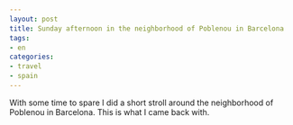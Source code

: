 ```yaml
---
layout: post
title: Sunday afternoon in the neighborhood of Poblenou in Barcelona
tags:
- en
categories:
- travel
- spain
---
```

With some time to spare I did a short stroll around the neighborhood of Poblenou in Barcelona. This is what I came back with.

<div id="gallery" style="display:none;">
	<img alt="Image 1 Title" src="/img/posts/2016-12-11-sunday-afternoon-poblenou-barcelona/tn/DSC_2871_DxO.jpg"
				data-image="/img/posts/2016-12-11-sunday-afternoon-poblenou-barcelona/web/DSC_2871_DxO.jpg">
			
	<img alt="Image 2 Title" src="/img/posts/2016-12-11-sunday-afternoon-poblenou-barcelona/tn/DSC_2872_DxO.jpg"
				data-image="/img/posts/2016-12-11-sunday-afternoon-poblenou-barcelona/web/DSC_2872_DxO.jpg">
		
	<img alt="Image 3 Title" src="/img/posts/2016-12-11-sunday-afternoon-poblenou-barcelona/tn/DSC_2873_DxO.jpg"
				data-image="/img/posts/2016-12-11-sunday-afternoon-poblenou-barcelona/web/DSC_2873_DxO.jpg">

	<img alt="Image 4 Title" src="/img/posts/2016-12-11-sunday-afternoon-poblenou-barcelona/tn/DSC_2876_DxO.jpg"
				data-image="/img/posts/2016-12-11-sunday-afternoon-poblenou-barcelona/web/DSC_2876_DxO.jpg">

	<img alt="Image 5 Title" src="/img/posts/2016-12-11-sunday-afternoon-poblenou-barcelona/tn/DSC_2889_DxO.jpg"
				data-image="/img/posts/2016-12-11-sunday-afternoon-poblenou-barcelona/web/DSC_2889_DxO.jpg">

	<img alt="Image 6 Title" src="/img/posts/2016-12-11-sunday-afternoon-poblenou-barcelona/tn/DSC_2891_DxO.jpg"
				data-image="/img/posts/2016-12-11-sunday-afternoon-poblenou-barcelona/web/DSC_2891_DxO.jpg">

	<img alt="Image 7 Title" src="/img/posts/2016-12-11-sunday-afternoon-poblenou-barcelona/tn/DSC_2895_DxO.jpg"
				data-image="/img/posts/2016-12-11-sunday-afternoon-poblenou-barcelona/web/DSC_2895_DxO.jpg">

	<img alt="Image 3 Title" src="/img/posts/2016-12-11-sunday-afternoon-poblenou-barcelona/tn/DSC_2896_DxO.jpg"
				data-image="/img/posts/2016-12-11-sunday-afternoon-poblenou-barcelona/web/DSC_2896_DxO.jpg">

	<img alt="Image 3 Title" src="/img/posts/2016-12-11-sunday-afternoon-poblenou-barcelona/tn/DSC_2897_DxO.jpg"
				data-image="/img/posts/2016-12-11-sunday-afternoon-poblenou-barcelona/web/DSC_2897_DxO.jpg">

	<img alt="Image 3 Title" src="/img/posts/2016-12-11-sunday-afternoon-poblenou-barcelona/tn/DSC_2898_DxO.jpg"
				data-image="/img/posts/2016-12-11-sunday-afternoon-poblenou-barcelona/web/DSC_2898_DxO.jpg">

	<img alt="Image 3 Title" src="/img/posts/2016-12-11-sunday-afternoon-poblenou-barcelona/tn/DSC_2900_DxO.jpg"
				data-image="/img/posts/2016-12-11-sunday-afternoon-poblenou-barcelona/web/DSC_2900_DxO.jpg">

	<img alt="Image 3 Title" src="/img/posts/2016-12-11-sunday-afternoon-poblenou-barcelona/tn/DSC_2903_DxO.jpg"
				data-image="/img/posts/2016-12-11-sunday-afternoon-poblenou-barcelona/web/DSC_2903_DxO.jpg">

	<img alt="Image 3 Title" src="/img/posts/2016-12-11-sunday-afternoon-poblenou-barcelona/tn/DSC_2905_DxO.jpg"
				data-image="/img/posts/2016-12-11-sunday-afternoon-poblenou-barcelona/web/DSC_2905_DxO.jpg">

	<img alt="Image 3 Title" src="/img/posts/2016-12-11-sunday-afternoon-poblenou-barcelona/tn/DSC_2906_DxO.jpg"
				data-image="/img/posts/2016-12-11-sunday-afternoon-poblenou-barcelona/web/DSC_2906_DxO.jpg">

	<img alt="Image 3 Title" src="/img/posts/2016-12-11-sunday-afternoon-poblenou-barcelona/tn/DSC_2907_DxO.jpg"
				data-image="/img/posts/2016-12-11-sunday-afternoon-poblenou-barcelona/web/DSC_2907_DxO.jpg">

	<img alt="Image 3 Title" src="/img/posts/2016-12-11-sunday-afternoon-poblenou-barcelona/tn/DSC_2909_DxO.jpg"
				data-image="/img/posts/2016-12-11-sunday-afternoon-poblenou-barcelona/web/DSC_2909_DxO.jpg">
</div>
